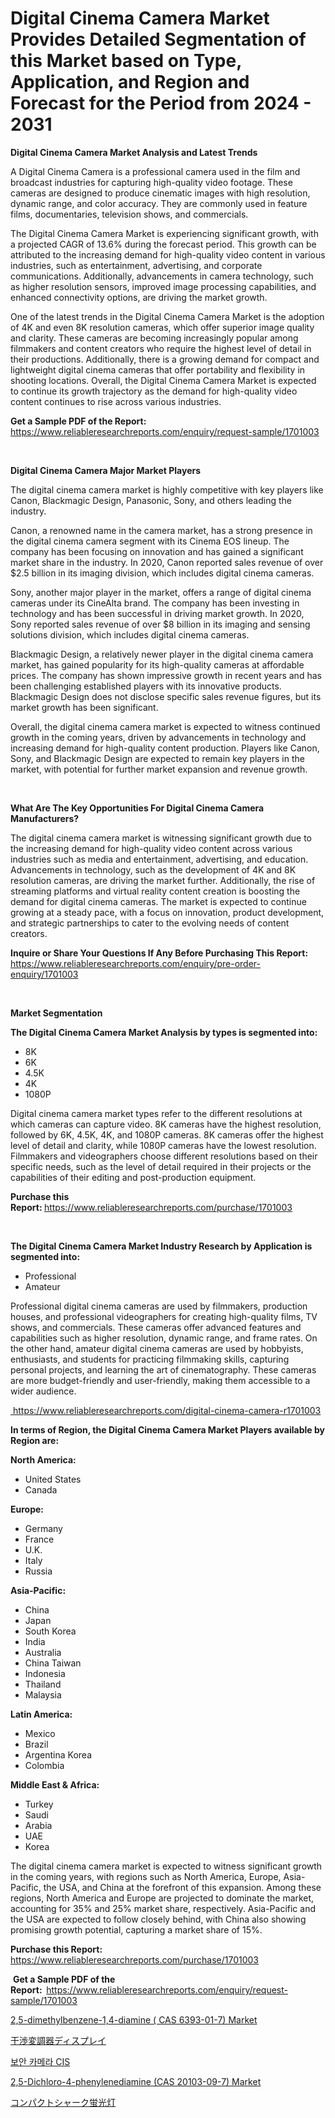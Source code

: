 <p><h1>Digital Cinema Camera Market Provides Detailed Segmentation of this Market based on Type, Application, and Region and Forecast for the Period from 2024 - 2031</h1></p><p><strong>Digital Cinema Camera Market Analysis and Latest Trends</strong></p>
<p><p>A Digital Cinema Camera is a professional camera used in the film and broadcast industries for capturing high-quality video footage. These cameras are designed to produce cinematic images with high resolution, dynamic range, and color accuracy. They are commonly used in feature films, documentaries, television shows, and commercials.</p><p>The Digital Cinema Camera Market is experiencing significant growth, with a projected CAGR of 13.6% during the forecast period. This growth can be attributed to the increasing demand for high-quality video content in various industries, such as entertainment, advertising, and corporate communications. Additionally, advancements in camera technology, such as higher resolution sensors, improved image processing capabilities, and enhanced connectivity options, are driving the market growth.</p><p>One of the latest trends in the Digital Cinema Camera Market is the adoption of 4K and even 8K resolution cameras, which offer superior image quality and clarity. These cameras are becoming increasingly popular among filmmakers and content creators who require the highest level of detail in their productions. Additionally, there is a growing demand for compact and lightweight digital cinema cameras that offer portability and flexibility in shooting locations. Overall, the Digital Cinema Camera Market is expected to continue its growth trajectory as the demand for high-quality video content continues to rise across various industries.</p></p>
<p><strong>Get a Sample PDF of the Report:&nbsp;</strong> <a href="https://www.reliableresearchreports.com/enquiry/request-sample/1701003">https://www.reliableresearchreports.com/enquiry/request-sample/1701003</a></p>
<p>&nbsp;</p>
<p><strong>Digital Cinema Camera Major Market Players</strong></p>
<p><p>The digital cinema camera market is highly competitive with key players like Canon, Blackmagic Design, Panasonic, Sony, and others leading the industry. </p><p>Canon, a renowned name in the camera market, has a strong presence in the digital cinema camera segment with its Cinema EOS lineup. The company has been focusing on innovation and has gained a significant market share in the industry. In 2020, Canon reported sales revenue of over $2.5 billion in its imaging division, which includes digital cinema cameras.</p><p>Sony, another major player in the market, offers a range of digital cinema cameras under its CineAlta brand. The company has been investing in technology and has been successful in driving market growth. In 2020, Sony reported sales revenue of over $8 billion in its imaging and sensing solutions division, which includes digital cinema cameras.</p><p>Blackmagic Design, a relatively newer player in the digital cinema camera market, has gained popularity for its high-quality cameras at affordable prices. The company has shown impressive growth in recent years and has been challenging established players with its innovative products. Blackmagic Design does not disclose specific sales revenue figures, but its market growth has been significant.</p><p>Overall, the digital cinema camera market is expected to witness continued growth in the coming years, driven by advancements in technology and increasing demand for high-quality content production. Players like Canon, Sony, and Blackmagic Design are expected to remain key players in the market, with potential for further market expansion and revenue growth.</p></p>
<p>&nbsp;</p>
<p><strong>What Are The Key Opportunities For Digital Cinema Camera Manufacturers?</strong></p>
<p><p>The digital cinema camera market is witnessing significant growth due to the increasing demand for high-quality video content across various industries such as media and entertainment, advertising, and education. Advancements in technology, such as the development of 4K and 8K resolution cameras, are driving the market further. Additionally, the rise of streaming platforms and virtual reality content creation is boosting the demand for digital cinema cameras. The market is expected to continue growing at a steady pace, with a focus on innovation, product development, and strategic partnerships to cater to the evolving needs of content creators.</p></p>
<p><strong>Inquire or Share Your Questions If Any Before Purchasing This Report:</strong> <a href="https://www.reliableresearchreports.com/enquiry/pre-order-enquiry/1701003">https://www.reliableresearchreports.com/enquiry/pre-order-enquiry/1701003</a></p>
<p>&nbsp;</p>
<p><strong>Market Segmentation</strong></p>
<p><strong>The Digital Cinema Camera Market Analysis by types is segmented into:</strong></p>
<p><ul><li>8K</li><li>6K</li><li>4.5K</li><li>4K</li><li>1080P</li></ul></p>
<p><p>Digital cinema camera market types refer to the different resolutions at which cameras can capture video. 8K cameras have the highest resolution, followed by 6K, 4.5K, 4K, and 1080P cameras. 8K cameras offer the highest level of detail and clarity, while 1080P cameras have the lowest resolution. Filmmakers and videographers choose different resolutions based on their specific needs, such as the level of detail required in their projects or the capabilities of their editing and post-production equipment.</p></p>
<p><strong>Purchase this Report:&nbsp;</strong><a href="https://www.reliableresearchreports.com/purchase/1701003">https://www.reliableresearchreports.com/purchase/1701003</a></p>
<p>&nbsp;</p>
<p><strong>The Digital Cinema Camera Market Industry Research by Application is segmented into:</strong></p>
<p><ul><li>Professional</li><li>Amateur</li></ul></p>
<p><p>Professional digital cinema cameras are used by filmmakers, production houses, and professional videographers for creating high-quality films, TV shows, and commercials. These cameras offer advanced features and capabilities such as higher resolution, dynamic range, and frame rates. On the other hand, amateur digital cinema cameras are used by hobbyists, enthusiasts, and students for practicing filmmaking skills, capturing personal projects, and learning the art of cinematography. These cameras are more budget-friendly and user-friendly, making them accessible to a wider audience.</p></p>
<p><a href="https://www.reliableresearchreports.com/digital-cinema-camera-r1701003">&nbsp;https://www.reliableresearchreports.com/digital-cinema-camera-r1701003</a></p>
<p><strong>In terms of Region, the Digital Cinema Camera Market Players available by Region are:</strong></p>
<p>
    <p> <strong> North America: </strong>
        <ul>
            <li>United States</li>
            <li>Canada</li>
        </ul>
        </p> 
    <p> <strong> Europe: </strong>
        <ul>
            <li>Germany</li>
            <li>France</li>
            <li>U.K.</li>
            <li>Italy</li>
            <li>Russia</li>
        </ul>
        </p> 
    <p> <strong> Asia-Pacific: </strong>
        <ul>
            <li>China</li>
            <li>Japan</li>
            <li>South Korea</li>
            <li>India</li>
            <li>Australia</li>
            <li>China Taiwan</li>
            <li>Indonesia</li>
            <li>Thailand</li>
            <li>Malaysia</li>
        </ul>
        </p> 
    <p> <strong> Latin America: </strong>
        <ul>
            <li>Mexico</li>
            <li>Brazil</li>
            <li>Argentina Korea</li>
            <li>Colombia</li>
        </ul>
        </p> 
    <p> <strong> Middle East & Africa: </strong>
        <ul>
            <li>Turkey</li>
            <li>Saudi</li>
            <li>Arabia</li>
            <li>UAE</li>
            <li>Korea</li>
        </ul>
    </p>
    </p>
<p><p>The digital cinema camera market is expected to witness significant growth in the coming years, with regions such as North America, Europe, Asia-Pacific, the USA, and China at the forefront of this expansion. Among these regions, North America and Europe are projected to dominate the market, accounting for 35% and 25% market share, respectively. Asia-Pacific and the USA are expected to follow closely behind, with China also showing promising growth potential, capturing a market share of 15%.</p></p>
<p><strong>Purchase this Report: </strong><a href="https://www.reliableresearchreports.com/purchase/1701003">https://www.reliableresearchreports.com/purchase/1701003</a></p>
<p>&nbsp;<strong>Get a Sample PDF of the Report:&nbsp;&nbsp;</strong><a href="https://www.reliableresearchreports.com/enquiry/request-sample/1701003">https://www.reliableresearchreports.com/enquiry/request-sample/1701003</a></p>
<p><strong></strong></p>
<p><p><a href="https://github.com/DeonteStanton2023/Market-Research-Report-List-1/blob/main/25-dimethylbenzene-14-diamine-cas-6393-01-7-market.md">2,5-dimethylbenzene-1,4-diamine ( CAS 6393-01-7) Market</a></p><p><a href="https://github.com/moulafa/Market-Research-Report-List-2/blob/main/1574300124031.md">干渉変調器ディスプレイ</a></p><p><a href="https://github.com/ROBERTS65DAVID/Market-Research-Report-List-1/blob/main/5623905109447.md">보안 카메라 CIS</a></p><p><a href="https://github.com/Glendatilghmankmgz0rbhwpy/Market-Research-Report-List-2/blob/main/25-dichloro-4-phenylenediamine-cas-20103-09-7-market.md">2,5-Dichloro-4-phenylenediamine (CAS 20103-09-7) Market</a></p><p><a href="https://github.com/JacksonWiza1924/Market-Research-Report-List-2/blob/main/9766867123208.md">コンパクトシャーク蛍光灯</a></p></p>